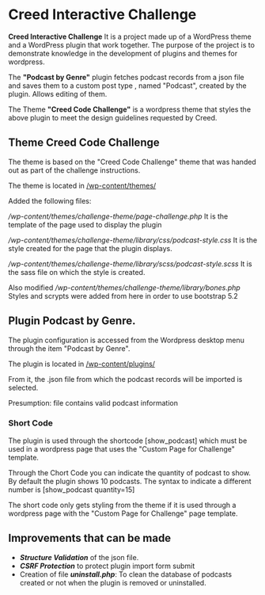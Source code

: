 # Creed Interactive Challenge

**Creed Interactive Challenge** It is a project made up of a WordPress theme and a WordPress plugin that work together. The purpose of the project is to demonstrate knowledge in the development of plugins and themes for wordpress.

The **"Podcast by Genre"** plugin fetches podcast records from a json file and saves them to a custom post type , named "Podcast", created by the plugin. Allows editing of them.

The Theme **"Creed Code Challenge"** is a wordpress theme that styles the above plugin to meet the design guidelines requested by Creed.

## Theme Creed Code Challenge
The theme is based on the "Creed Code Challenge" theme that was handed out as part of the challenge instructions.

The theme is located in [/wp-content/themes/](https://github.com/cordoba-hosting/creed_challenge/tree/master/wp-content/themes/challenge-theme)


Added the following files:

*/wp-content/themes/challenge-theme/page-challenge.php*
It is the template of the page used to display the plugin

*/wp-content/themes/challenge-theme/library/css/podcast-style.css*
It is the style created for the page that the plugin displays.

*/wp-content/themes/challenge-theme/library/scss/podcast-style.scss* 
It is the sass file on which the style is created.

Also modified
*/wp-content/themes/challenge-theme/library/bones.php* 
Styles and scrypts were added from here in order to use bootstrap 5.2


## Plugin Podcast by Genre. 
The plugin configuration is accessed from the Wordpress desktop menu through the item "Podcast by Genre". 

The plugin is located in [/wp-content/plugins/](https://github.com/cordoba-hosting/creed_challenge/tree/master/wp-content/plugins/podcasts-by-genre)

From it, the .json file from which the podcast records will be imported is selected.

Presumption: file contains valid podcast information

### Short Code
The plugin is used through the shortcode [show_podcast] which must be used in a wordpress page that uses the "Custom Page for Challenge" template.

Through the Chort Code you can indicate the quantity of podcast to show. By default the plugin shows 10 podcasts. The syntax to indicate a different number is  [show_podcast quantity=15]

The short code only gets styling from the theme if it is used through a wordpress page with the "Custom Page for Challenge" page template.


## Improvements that can be made
- ***Structure Validation***  of the json file.
- ***CSRF Protection*** to protect plugin import form submit
- Creation of file ***uninstall.php***: To clean the database of podcasts created or not when the plugin is removed or uninstalled.
